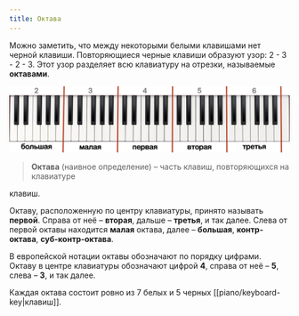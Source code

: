 ```yaml
---
title: Октава
---
```

Можно заметить, что между некоторыми белыми клавишами нет черной клавиши. Повторяющиеся черные клавиши образуют узор: 2 - 3 - 2 - 3. Этот узор разделяет всю клавиатуру на отрезки, называемые **октавами**.

![Октавы](piano/octave.png)

> **Октава** (наивное определение) – часть клавиш, повторяющихся на клавиатуре

 клавиш.

Октаву, расположенную по центру клавиатуры, принято называть **первой**. Справа от неё – **вторая**, дальше – **третья**, и так далее.
Слева от первой октавы находится **малая** октава, далее – **большая**, **контр-октава**, **суб-контр-октава**.

В европейской нотации октавы обозначают по порядку цифрами. Октаву в центре клавиатуры обозначают цифрой **4**, справа от неё – **5**, слева – **3**, и так далее.

Каждая октава состоит ровно из 7 белых и 5 черных [[piano/keyboard-key|клавиш]].